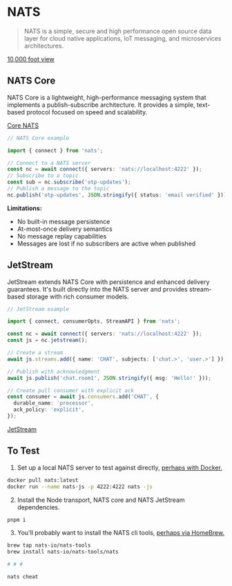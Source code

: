 # NATS

> NATS is a simple, secure and high performance open source data layer for cloud native applications, IoT messaging, and microservices architectures.

[10,000 foot view](https://docs.nats.io/#id-10-000-foot-view)

## NATS Core

NATS Core is a lightweight, high-performance messaging system that implements a publish-subscribe architecture. It provides a simple, text-based protocol focused on speed and scalability.

[Core NATS](https://docs.nats.io/nats-concepts/core-nats)

```typescript
// NATS Core example

import { connect } from 'nats';

// Connect to a NATS server
const nc = await connect({ servers: 'nats://localhost:4222' });
// Subscribe to a topic
const sub = nc.subscribe('otp-updates');
// Publish a message to the topic
nc.publish('otp-updates', JSON.stringify({ status: 'email verified' }));
```

**Limitations:**
- No built-in message persistence
- At-most-once delivery semantics
- No message replay capabilities
- Messages are lost if no subscribers are active when published

## JetStream

JetStream extends NATS Core with persistence and enhanced delivery guarantees. It's built directly into the NATS server and provides stream-based storage with rich consumer models.

```typescript
// JetStream example

import { connect, consumerOpts, StreamAPI } from 'nats';

const nc = await connect({ servers: 'nats://localhost:4222' });
const js = nc.jetstream();

// Create a stream
await js.streams.add({ name: 'CHAT', subjects: ['chat.>', 'user.>'] });

// Publish with acknowledgment
await js.publish('chat.room1', JSON.stringify({ msg: 'Hello!' }));

// Create pull consumer with explicit ack
const consumer = await js.consumers.add('CHAT', {
  durable_name: 'processor',
  ack_policy: 'explicit',
});
```

[JetStream](https://docs.nats.io/nats-concepts/jetstream)




## To Test

1. Set up a local NATS server to test against directly, [perhaps with Docker.](https://docs.nats.io/running-a-nats-service/introduction/installation#installing-via-docker)

```bash
docker pull nats:latest
docker run --name nats-js -p 4222:4222 nats -js
```

2. Install the Node transport, NATS core and NATS JetStream dependencies.

```bash
pnpm i
```

3. You'll probably want to install the NATS cli tools, [perhaps via HomeBrew.](https://github.com/nats-io/natscli?tab=readme-ov-file#macos-installation-via-homebrew)

```bash
brew tap nats-io/nats-tools
brew install nats-io/nats-tools/nats

# # #

nats cheat
```

